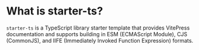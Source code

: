 # What is starter-ts?

`starter-ts` is a TypeScript library starter template that provides VitePress documentation and supports building in ESM (ECMAScript Module), CJS (CommonJS), and IIFE (Immediately Invoked Function Expression) formats.
